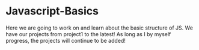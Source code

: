 # Javascript-Basics
Here we are going to work on and learn about the basic structure of JS. 
We have our projects from project1 to the latest! 
As long as I by myself progress, the projects will continue to be added! 

